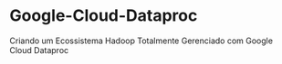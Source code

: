 # Google-Cloud-Dataproc
Criando um Ecossistema Hadoop Totalmente Gerenciado com Google Cloud Dataproc
